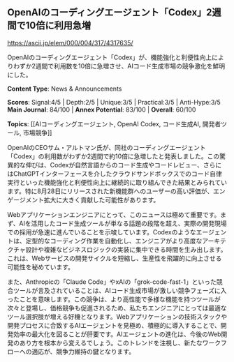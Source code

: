 ## OpenAIのコーディングエージェント「Codex」2週間で10倍に利用急増

https://ascii.jp/elem/000/004/317/4317635/

OpenAIのコーディングエージェント「Codex」が、機能強化と利便性向上によりわずか2週間で利用数を10倍に急増させ、AIコード生成市場の競争激化を鮮明にした。

**Content Type**: News & Announcements

**Scores**: Signal:4/5 | Depth:2/5 | Unique:3/5 | Practical:3/5 | Anti-Hype:3/5
**Main Journal**: 84/100 | **Annex Potential**: 83/100 | **Overall**: 60/100

**Topics**: [[AIコーディングエージェント, OpenAI Codex, コード生成AI, 開発者ツール, 市場競争]]

OpenAIのCEOサム・アルトマン氏が、同社のコーディングエージェント「Codex」の利用数がわずか2週間で約10倍に急増したと発表しました。この驚異的な伸びは、Codexが自然言語からのコード生成やコードレビュー、さらにはChatGPTインターフェースを介したクラウドサンドボックスでのコード自律実行といった機能強化と利便性向上に継続的に取り組んできた結果とみられています。特に8月28日にリリースされた新機能群へのユーザーの高い評価が、エンゲージメント拡大に大きく貢献した可能性があります。

Webアプリケーションエンジニアにとって、このニュースは極めて重要です。まず、AIを活用したコード生成ツールが単なる話題の段階を超え、実際の開発現場での採用が急速に進んでいることを示唆しています。Codexのようなエージェントは、定型的なコーディング作業を自動化し、エンジニアがより高度なアーキテクチャ設計や複雑なビジネスロジックの実装に集中できる時間を生み出します。これは、Webサービスの開発サイクルを短縮し、生産性を飛躍的に向上させる可能性を秘めています。

また、Anthropicの「Claude Code」やxAIの「grok-code-fast-1」といった競合ツールが言及されていることは、AIコード生成市場が激しい競争フェーズに入ったことを意味します。この競争は、より高性能で多様な機能を持つツールが次々と登場し、価格競争も促進されるため、私たちエンジニアにとっては最適なツール選択肢が増える好機となります。Webアプリケーションの技術スタックや開発プロセスに合致するAIエージェントを見極め、積極的に導入することで、開発効率の最大化を図ることが肝要です。AIエージェントの進化は、今後のWeb開発のあり方を根本から変えるでしょう。このトレンドを注視し、新たなワークフローへの適応が、競争力維持の鍵となります。